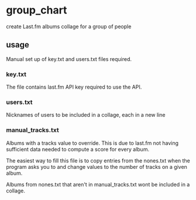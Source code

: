 # group_chart
create Last.fm albums collage for a group of people

## usage
Manual set up of key.txt and users.txt files required.

### key.txt
The file contains last.fm API key required to use the API.

### users.txt
Nicknames of users to be included in a collage, each in a new line

### manual_tracks.txt
Albums with a tracks value to override. This is due to last.fm not having sufficient data needed to compute a score for every album.

The easiest way to fill this file is to copy entries from the nones.txt when the program asks you to and change values to the number of tracks on a given album. 

Albums from nones.txt that aren't in manual_tracks.txt wont be included in a collage.
